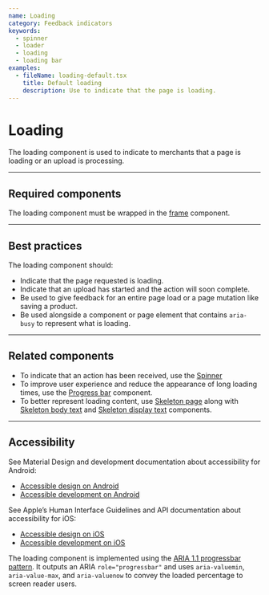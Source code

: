 ```yaml
---
name: Loading
category: Feedback indicators
keywords:
  - spinner
  - loader
  - loading
  - loading bar
examples:
  - fileName: loading-default.tsx
    title: Default loading
    description: Use to indicate that the page is loading.
---
```


# Loading

The loading component is used to indicate to merchants that a page is loading or an upload is processing.

---

## Required components

The loading component must be wrapped in the [frame](https://polaris.shopify.com/components/structure/frame) component.

---

## Best practices

The loading component should:

- Indicate that the page requested is loading.
- Indicate that an upload has started and the action will soon complete.
- Be used to give feedback for an entire page load or a page mutation like saving a product.
- Be used alongside a component or page element that contains `aria-busy` to represent what is loading.

---

## Related components

- To indicate that an action has been received, use the [Spinner](https://polaris.shopify.com/components/feedback-indicators/spinner)
- To improve user experience and reduce the appearance of long loading times, use the [Progress bar](https://polaris.shopify.com/components/feedback-indicators/progress-bar) component.
- To better represent loading content, use [Skeleton page](https://polaris.shopify.com/components/feedback-indicators/skeleton-page) along with [Skeleton body text](https://polaris.shopify.com/components/feedback-indicators/skeleton-body-text) and [Skeleton display text](https://polaris.shopify.com/components/feedback-indicators/skeleton-display-text) components.

---

## Accessibility

<!-- content-for: android -->

See Material Design and development documentation about accessibility for Android:

- [Accessible design on Android](https://material.io/design/usability/accessibility.html)
- [Accessible development on Android](https://developer.android.com/guide/topics/ui/accessibility/)

<!-- /content-for -->

<!-- content-for: ios -->

See Apple’s Human Interface Guidelines and API documentation about accessibility for iOS:

- [Accessible design on iOS](https://developer.apple.com/design/human-interface-guidelines/ios/app-architecture/accessibility/)
- [Accessible development on iOS](https://developer.apple.com/accessibility/ios/)

<!-- /content-for -->

<!-- content-for: web -->

The loading component is implemented using the [ARIA 1.1 progressbar pattern](https://www.w3.org/TR/wai-aria-1.1/#progressbar). It outputs an ARIA `role="progressbar"` and uses `aria-valuemin`, `aria-value-max`, and `aria-valuenow` to convey the loaded percentage to screen reader users.

<!-- /content-for -->
